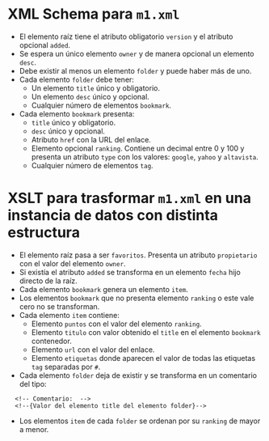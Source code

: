 # XML Schema para `m1.xml`

- El elemento raíz tiene el atributo obligatorio `version` y el atributo opcional `added`.
- Se espera un único elemento `owner` y de manera opcional un elemento `desc`.
- Debe existir al menos un elemento `folder` y puede haber más de uno.
- Cada elemento `folder` debe tener:
  - Un elemento `title` único y obligatorio.
  - Un elemento `desc` único y opcional.
  - Cualquier número de elementos `bookmark`.
- Cada elemento `bookmark` presenta:
  - `title` único y obligatorio.
  - `desc` único y opcional.
  - Atributo `href` con la URL del enlace.
  - Elemento opcional `ranking`. Contiene un decimal entre 0 y 100 y presenta un atributo `type` con los valores: `google`, `yahoo` y `altavista`.
  - Cualquier número de elementos `tag`.

# XSLT para trasformar `m1.xml` en una instancia de datos con distinta estructura

- El elemento raíz pasa a ser `favoritos`. Presenta un atributo `propietario` con el valor del elemento `owner`.
- Si existía el atributo `added` se transforma en un elemento `fecha` hijo directo de la raíz.
- Cada elemento `bookmark` genera un elemento `item`.
- Los elementos `bookmark` que no presenta elemento `ranking` o este vale cero no se transforman.
- Cada elemento `item` contiene:
  - Elemento `puntos` con el valor del elemento `ranking`.
  - Elemento `titulo` con valor obtenido el `title` en el elemento `bookmark` contenedor.
  - Elemento `url` con el valor del enlace.
  - Elemento `etiquetas` donde aparecen el valor de todas las etiquetas `tag` separadas por `#`.
- Cada elemento `folder` deja de existir y se transforma en un comentario del tipo:
```
  <!-- Comentario:  -->
  <!--{Valor del elemento title del elemento folder}-->
```
- Los elementos `item` de cada `folder` se ordenan por su `ranking` de mayor a menor.
